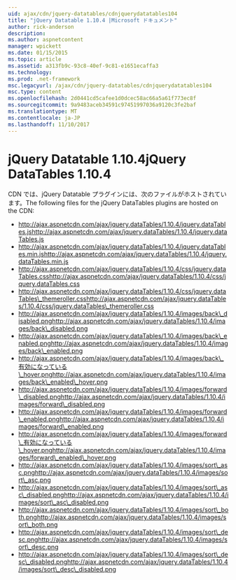 ```yaml
---
uid: ajax/cdn/jquery-datatables/cdnjquerydatatables104
title: "jQuery Datatable 1.10.4 |Microsoft ドキュメント"
author: rick-anderson
description: 
ms.author: aspnetcontent
manager: wpickett
ms.date: 01/15/2015
ms.topic: article
ms.assetid: a313fb9c-93c8-40ef-9c81-e1651ecaffa3
ms.technology: 
ms.prod: .net-framework
msc.legacyurl: /ajax/cdn/jquery-datatables/cdnjquerydatatables104
msc.type: content
ms.openlocfilehash: 2d0441cd5cafee1d0dcec58ac66a5a61f773ec8f
ms.sourcegitcommit: 9a9483aceb34591c97451997036a9120c3fe2baf
ms.translationtype: MT
ms.contentlocale: ja-JP
ms.lasthandoff: 11/10/2017
---
```

<a name="jquery-datatables-1104"></a><span data-ttu-id="21321-102">jQuery Datatable 1.10.4</span><span class="sxs-lookup"><span data-stu-id="21321-102">jQuery DataTables 1.10.4</span></span>
====================
<span data-ttu-id="21321-103">CDN では、jQuery Datatable プラグインには、次のファイルがホストされています。</span><span class="sxs-lookup"><span data-stu-id="21321-103">The following files for the jQuery DataTables plugins are hosted on the CDN:</span></span>

- <span data-ttu-id="21321-104">http://ajax.aspnetcdn.com/ajax/jquery.dataTables/1.10.4/jquery.dataTables.js</span><span class="sxs-lookup"><span data-stu-id="21321-104">http://ajax.aspnetcdn.com/ajax/jquery.dataTables/1.10.4/jquery.dataTables.js</span></span>
- <span data-ttu-id="21321-105">http://ajax.aspnetcdn.com/ajax/jquery.dataTables/1.10.4/jquery.dataTables.min.js</span><span class="sxs-lookup"><span data-stu-id="21321-105">http://ajax.aspnetcdn.com/ajax/jquery.dataTables/1.10.4/jquery.dataTables.min.js</span></span>
- <span data-ttu-id="21321-106">http://ajax.aspnetcdn.com/ajax/jquery.dataTables/1.10.4/css/jquery.dataTables.css</span><span class="sxs-lookup"><span data-stu-id="21321-106">http://ajax.aspnetcdn.com/ajax/jquery.dataTables/1.10.4/css/jquery.dataTables.css</span></span>
- <span data-ttu-id="21321-107">http://ajax.aspnetcdn.com/ajax/jquery.dataTables/1.10.4/css/jquery.dataTables\_themeroller.css</span><span class="sxs-lookup"><span data-stu-id="21321-107">http://ajax.aspnetcdn.com/ajax/jquery.dataTables/1.10.4/css/jquery.dataTables\_themeroller.css</span></span>
- <span data-ttu-id="21321-108">http://ajax.aspnetcdn.com/ajax/jquery.dataTables/1.10.4/images/back\_disabled.png</span><span class="sxs-lookup"><span data-stu-id="21321-108">http://ajax.aspnetcdn.com/ajax/jquery.dataTables/1.10.4/images/back\_disabled.png</span></span>
- <span data-ttu-id="21321-109">http://ajax.aspnetcdn.com/ajax/jquery.dataTables/1.10.4/images/back\_enabled.png</span><span class="sxs-lookup"><span data-stu-id="21321-109">http://ajax.aspnetcdn.com/ajax/jquery.dataTables/1.10.4/images/back\_enabled.png</span></span>
- <span data-ttu-id="21321-110">http://ajax.aspnetcdn.com/ajax/jquery.dataTables/1.10.4/images/back\_有効になっている\_hover.png</span><span class="sxs-lookup"><span data-stu-id="21321-110">http://ajax.aspnetcdn.com/ajax/jquery.dataTables/1.10.4/images/back\_enabled\_hover.png</span></span>
- <span data-ttu-id="21321-111">http://ajax.aspnetcdn.com/ajax/jquery.dataTables/1.10.4/images/forward\_disabled.png</span><span class="sxs-lookup"><span data-stu-id="21321-111">http://ajax.aspnetcdn.com/ajax/jquery.dataTables/1.10.4/images/forward\_disabled.png</span></span>
- <span data-ttu-id="21321-112">http://ajax.aspnetcdn.com/ajax/jquery.dataTables/1.10.4/images/forward\_enabled.png</span><span class="sxs-lookup"><span data-stu-id="21321-112">http://ajax.aspnetcdn.com/ajax/jquery.dataTables/1.10.4/images/forward\_enabled.png</span></span>
- <span data-ttu-id="21321-113">http://ajax.aspnetcdn.com/ajax/jquery.dataTables/1.10.4/images/forward\_有効になっている\_hover.png</span><span class="sxs-lookup"><span data-stu-id="21321-113">http://ajax.aspnetcdn.com/ajax/jquery.dataTables/1.10.4/images/forward\_enabled\_hover.png</span></span>
- <span data-ttu-id="21321-114">http://ajax.aspnetcdn.com/ajax/jquery.dataTables/1.10.4/images/sort\_asc.png</span><span class="sxs-lookup"><span data-stu-id="21321-114">http://ajax.aspnetcdn.com/ajax/jquery.dataTables/1.10.4/images/sort\_asc.png</span></span>
- <span data-ttu-id="21321-115">http://ajax.aspnetcdn.com/ajax/jquery.dataTables/1.10.4/images/sort\_asc\_disabled.png</span><span class="sxs-lookup"><span data-stu-id="21321-115">http://ajax.aspnetcdn.com/ajax/jquery.dataTables/1.10.4/images/sort\_asc\_disabled.png</span></span>
- <span data-ttu-id="21321-116">http://ajax.aspnetcdn.com/ajax/jquery.dataTables/1.10.4/images/sort\_both.png</span><span class="sxs-lookup"><span data-stu-id="21321-116">http://ajax.aspnetcdn.com/ajax/jquery.dataTables/1.10.4/images/sort\_both.png</span></span>
- <span data-ttu-id="21321-117">http://ajax.aspnetcdn.com/ajax/jquery.dataTables/1.10.4/images/sort\_desc.png</span><span class="sxs-lookup"><span data-stu-id="21321-117">http://ajax.aspnetcdn.com/ajax/jquery.dataTables/1.10.4/images/sort\_desc.png</span></span>
- <span data-ttu-id="21321-118">http://ajax.aspnetcdn.com/ajax/jquery.dataTables/1.10.4/images/sort\_desc\_disabled.png</span><span class="sxs-lookup"><span data-stu-id="21321-118">http://ajax.aspnetcdn.com/ajax/jquery.dataTables/1.10.4/images/sort\_desc\_disabled.png</span></span>
